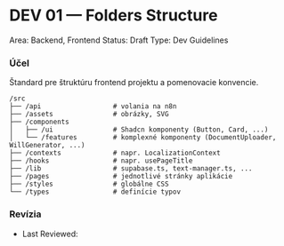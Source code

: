 # DEV 01 — Folders Structure

Area: Backend, Frontend
Status: Draft
Type: Dev Guidelines

### Účel

Štandard pre štruktúru frontend projektu a pomenovacie konvencie.

```
/src
├── /api                  # volania na n8n
├── /assets               # obrázky, SVG
├── /components
│   ├── /ui               # Shadcn komponenty (Button, Card, ...)
│   └── /features         # komplexné komponenty (DocumentUploader, WillGenerator, ...)
├── /contexts             # napr. LocalizationContext
├── /hooks                # napr. usePageTitle
├── /lib                  # supabase.ts, text-manager.ts, ...
├── /pages                # jednotlivé stránky aplikácie
├── /styles               # globálne CSS
└── /types                # definície typov
```

### Revízia

- Last Reviewed: